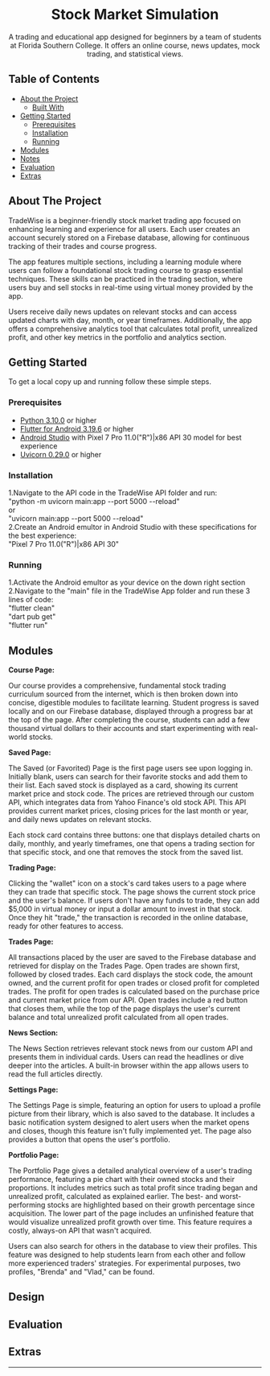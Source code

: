 <br />
<p align="center">
  <h1 align="center">Stock Market Simulation</h1>

  <p align="center">
A trading and educational app designed for beginners by a team of students at Florida Southern College. It offers an online course, news updates, mock trading, and statistical views.  </p>
</p>

## Table of Contents

* [About the Project](#about-the-project)
  * [Built With](#built-with)
* [Getting Started](#getting-started)
  * [Prerequisites](#prerequisites)
  * [Installation](#installation)
  * [Running](#running)
* [Modules](#modules)
* [Notes](#notes)
* [Evaluation](#evaluation)
* [Extras](#extras)

## About The Project

TradeWise is a beginner-friendly stock market trading app focused on enhancing learning and experience for all users. Each user creates an account securely stored on a Firebase database, allowing for continuous tracking of their trades and course progress.     

The app features multiple sections, including a learning module where users can follow a foundational stock trading course to grasp essential techniques. These skills can be practiced in the trading section, where users buy and sell stocks in real-time using virtual money provided by the app.     

Users receive daily news updates on relevant stocks and can access updated charts with day, month, or year timeframes. Additionally, the app offers a comprehensive analytics tool that calculates total profit, unrealized profit, and other key metrics in the portfolio and analytics section.     

## Getting Started

To get a local copy up and running follow these simple steps.

### Prerequisites

* [Python 3.10.0](https://www.python.org/downloads/) or higher
* [Flutter for Android 3.19.6](https://docs.flutter.dev/get-started/install) or higher
* [Android Studio](https://developer.android.com/studio/install#windows) with Pixel 7 Pro 11.0("R")|x86 API 30 model for best experience
* [Uvicorn 0.29.0](https://www.uvicorn.org) or higher

### Installation

1.Navigate to the API code in the TradeWise API folder and run:    
  "python -m uvicorn main:app --port 5000 --reload"    
  or    
  "uvicorn main:app --port 5000 --reload"    
2.Create an Android emultor in Android Studio with these specifications for the best experience:    
  "Pixel 7 Pro 11.0("R")|x86 API 30"    

### Running

1.Activate the Android emultor as your device on the down right section     
2.Navigate to the "main" file in the TradeWise App folder and run these 3 lines of code:    
  "flutter clean"    
  "dart pub get"   
  "flutter run"    
  
## Modules

**Course Page:**

Our course provides a comprehensive, fundamental stock trading curriculum sourced from the internet, which is then broken down into concise, digestible modules to facilitate learning. Student progress is saved locally and on our Firebase database, displayed through a progress bar at the top of the page. After completing the course, students can add a few thousand virtual dollars to their accounts and start experimenting with real-world stocks.

**Saved Page:**

The Saved (or Favorited) Page is the first page users see upon logging in. Initially blank, users can search for their favorite stocks and add them to their list. Each saved stock is displayed as a card, showing its current market price and stock code. The prices are retrieved through our custom API, which integrates data from Yahoo Finance's old stock API. This API provides current market prices, closing prices for the last month or year, and daily news updates on relevant stocks.

Each stock card contains three buttons: one that displays detailed charts on daily, monthly, and yearly timeframes, one that opens a trading section for that specific stock, and one that removes the stock from the saved list.

**Trading Page:**

Clicking the "wallet" icon on a stock's card takes users to a page where they can trade that specific stock. The page shows the current stock price and the user's balance. If users don't have any funds to trade, they can add $5,000 in virtual money or input a dollar amount to invest in that stock. Once they hit "trade," the transaction is recorded in the online database, ready for other features to access.

**Trades Page:**

All transactions placed by the user are saved to the Firebase database and retrieved for display on the Trades Page. Open trades are shown first, followed by closed trades. Each card displays the stock code, the amount owned, and the current profit for open trades or closed profit for completed trades. The profit for open trades is calculated based on the purchase price and current market price from our API. Open trades include a red button that closes them, while the top of the page displays the user's current balance and total unrealized profit calculated from all open trades.

**News Section:**

The News Section retrieves relevant stock news from our custom API and presents them in individual cards. Users can read the headlines or dive deeper into the articles. A built-in browser within the app allows users to read the full articles directly.

**Settings Page:**

The Settings Page is simple, featuring an option for users to upload a profile picture from their library, which is also saved to the database. It includes a basic notification system designed to alert users when the market opens and closes, though this feature isn't fully implemented yet. The page also provides a button that opens the user's portfolio.

**Portfolio Page:**

The Portfolio Page gives a detailed analytical overview of a user's trading performance, featuring a pie chart with their owned stocks and their proportions. It includes metrics such as total profit since trading began and unrealized profit, calculated as explained earlier. The best- and worst-performing stocks are highlighted based on their growth percentage since acquisition. The lower part of the page includes an unfinished feature that would visualize unrealized profit growth over time. This feature requires a costly, always-on API that wasn't acquired.

Users can also search for others in the database to view their profiles. This feature was designed to help students learn from each other and follow more experienced traders' strategies. For experimental purposes, two profiles, "Brenda" and "Vlad," can be found.

## Design

<!--
List all the design patterns you used in your program. For every pattern, describe the following:
- Where it is used in your application.
- What benefit it provides in your application. Try to be specific here. For example, don't just mention a pattern improves maintainability, but explain in what way it does so.
-->

## Evaluation

<!--
Discuss the stability of your implementation. What works well? Are there any bugs? Is everything tested properly? Are there still features that have not been implemented? Also, if you had the time, what improvements would you make to your implementation? Are there things which you would have done completely differently? Try to aim for at least 250 words.
-->

## Extras

<!--
If you implemented any extras, you can list/mention them here.
-->

___


<!-- Below you can find some sections that you would normally put in a README, but we decided to leave out (either because it is not very relevant, or because it is covered by one of the added sections) -->

<!-- ## Usage -->
<!-- Use this space to show useful examples of how a project can be used. Additional screenshots, code examples and demos work well in this space. You may also link to more resources. -->

<!-- ## Roadmap -->
<!-- Use this space to show your plans for future additions -->

<!-- ## Contributing -->
<!-- You can use this section to indicate how people can contribute to the project -->

<!-- ## License -->
<!-- You can add here whether the project is distributed under any license -->


<!-- ## Contact -->
<!-- If you want to provide some contact details, this is the place to do it -->

<!-- ## Acknowledgements  -->
